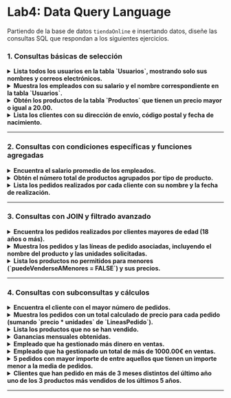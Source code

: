 # Lab4: Data Query Language
Partiendo de la base de datos `tiendaOnline` e insertando datos, diseñe las consultas SQL que respondan a los siguientes ejercicios.


### 1. Consultas básicas de selección
<details>
<summary><b>Lista todos los usuarios en la tabla `Usuarios`, mostrando solo sus nombres y correos electrónicos.</b></summary>

  ```sql
   SELECT nombre, email FROM Usuarios;
  ```
</details>

<details>
<summary><b>Muestra los empleados con su salario y el nombre correspondiente en la tabla `Usuarios`.</b></summary>

  ```sql
   SELECT Usuarios.nombre, Empleados.salario 
   FROM Empleados 
   JOIN Usuarios ON Empleados.usuarioId = Usuarios.id;
  ```
</details>

<details>
<summary><b>Obtén los productos de la tabla `Productos` que tienen un precio mayor o igual a 20.00.</b></summary>

  ```sql
   SELECT nombre, precio FROM Productos WHERE precio >= 20.00;
  ```
</details>

<details>
<summary><b>Lista los clientes con su dirección de envío, código postal y fecha de nacimiento.</b></summary>

  ```sql
   SELECT Usuarios.nombre, Clientes.direccionEnvio, Clientes.codigoPostal, Clientes.fechaNacimiento 
   FROM Clientes 
   JOIN Usuarios ON Clientes.usuarioId = Usuarios.id;
  ```
</details>

---

### 2. Consultas con condiciones específicas y funciones agregadas
<details>
<summary><b>Encuentra el salario promedio de los empleados.</b></summary>

  ```sql
   SELECT AVG(salario) AS salario_promedio FROM Empleados;
  ```
</details>

<details>
<summary><b>Obtén el número total de productos agrupados por tipo de producto.</b></summary>

  ```sql
   SELECT TiposProducto.nombre AS tipo, COUNT(Productos.id) AS total_productos 
   FROM Productos 
   JOIN TiposProducto ON Productos.tipoProductoId = TiposProducto.id 
   GROUP BY TiposProducto.nombre;
  ```
</details>

<details>
<summary><b>Lista los pedidos realizados por cada cliente con su nombre y la fecha de realización.</b></summary>

  ```sql
   SELECT Usuarios.nombre AS cliente, Pedidos.fechaRealizacion 
   FROM Pedidos 
   JOIN Clientes ON Pedidos.clienteId = Clientes.id 
   JOIN Usuarios ON Clientes.usuarioId = Usuarios.id;
  ```
</details>

---

### 3. Consultas con JOIN y filtrado avanzado
<details>
<summary><b>Encuentra los pedidos realizados por clientes mayores de edad (18 años o más).</b></summary>

  ```sql
   SELECT Usuarios.nombre AS cliente, Pedidos.fechaRealizacion 
   FROM Pedidos 
   JOIN Clientes ON Pedidos.clienteId = Clientes.id 
   JOIN Usuarios ON Clientes.usuarioId = Usuarios.id 
   WHERE TIMESTAMPDIFF(YEAR, Clientes.fechaNacimiento, pedidos.fechaRealizacion) >= 18;
  ```
</details>

<details>
<summary><b>Muestra los pedidos y las líneas de pedido asociadas, incluyendo el nombre del producto y las unidades solicitadas.</b></summary>

  ```sql
   SELECT Pedidos.id AS pedido_id, Productos.nombre AS producto, LineasPedido.unidades 
   FROM LineasPedido 
   JOIN Pedidos ON LineasPedido.pedidoId = Pedidos.id 
   JOIN Productos ON LineasPedido.productoId = Productos.id;
  ```
</details>

<details>
<summary><b>Lista los productos no permitidos para menores (`puedeVenderseAMenores = FALSE`) y sus precios.</b></summary>

  ```sql
   SELECT nombre, precio 
   FROM Productos 
   WHERE puedeVenderseAMenores = FALSE;
  ```
</details>

---

### 4. Consultas con subconsultas y cálculos
<details>
<summary><b>Encuentra el cliente con el mayor número de pedidos.</b></summary>

  ```sql
   SELECT Usuarios.nombre AS cliente, COUNT(Pedidos.id) AS total_pedidos 
   FROM Pedidos 
   JOIN Clientes ON Pedidos.clienteId = Clientes.id 
   JOIN Usuarios ON Clientes.usuarioId = Usuarios.id 
   GROUP BY Usuarios.nombre 
   ORDER BY total_pedidos DESC 
   LIMIT 1;
  ```
</details>

<details>
<summary><b>Muestra los pedidos con un total calculado de precio para cada pedido (sumando `precio * unidades` de `LineasPedido`).</b></summary>

  ```sql
   SELECT Pedidos.id AS pedido_id, SUM(LineasPedido.precio * LineasPedido.unidades) AS total_precio 
   FROM Pedidos 
   JOIN LineasPedido ON Pedidos.id = LineasPedido.pedidoId 
   GROUP BY Pedidos.id;
  ```
</details>

<details>
<summary><b>Lista los productos que no se han vendido.</b></summary>

  ```sql
   SELECT Productos.nombre 
   FROM Productos 
   LEFT JOIN LineasPedido ON Productos.id = LineasPedido.productoId 
   WHERE LineasPedido.productoId IS NULL;
  ```
</details>

<details>
<summary><b>Ganancias mensuales obtenidas.</b></summary>

  ```sql
   SELECT MONTH(pedidos.fechaRealizacion) AS Mes, SUM(LineasPedido.precio * LineasPedido.unidades) AS total_precio 
   FROM Pedidos 
   JOIN LineasPedido ON Pedidos.id = LineasPedido.pedidoId
   GROUP BY MONTH(pedidos.fechaRealizacion);
  ```
</details>

<details>
<summary><b>Empleado que ha gestionado más dinero en ventas.</b></summary>

  ```sql
SELECT usuarios.nombre AS Empleado, SUM(lineaspedido.precio * lineaspedido.unidades) AS dinero
FROM empleados 
	JOIN usuarios ON empleados.usuarioId=usuarios.id
	JOIN pedidos ON pedidos.empleadoId=empleados.id
	JOIN lineaspedido ON lineaspedido.pedidoId=pedidos.id
GROUP BY empleados.id
ORDER BY dinero DESC
LIMIT 1;
  ```
</details>

<details>
<summary><b>Empleado que ha gestionado un total de más de 1000.00€ en ventas.</b></summary>

  ```sql
SELECT usuarios.nombre, SUM(lineaspedido.precio * lineaspedido.unidades) AS dinero
FROM empleados 
	JOIN usuarios ON empleados.usuarioId=usuarios.id
	JOIN pedidos ON pedidos.empleadoId=empleados.id
	JOIN lineaspedido ON lineaspedido.pedidoId=pedidos.id
GROUP BY empleados.id
HAVING dinero > 1000.00;
  ```
</details>

<details>
<summary><b>5 pedidos con mayor importe de entre aquellos que tienen un importe menor a la media de pedidos.</b></summary>

  ```sql
SELECT p.id AS pedidoId, SUM(lp.unidades * lp.precio) AS importeTotal
FROM Pedidos p
JOIN LineasPedido lp ON p.id = lp.pedidoId
GROUP BY p.id
HAVING importeTotal < (
    SELECT AVG(total_importe)
    FROM (
        SELECT SUM(lp2.unidades * lp2.precio) AS total_importe
        FROM Pedidos p2
        JOIN LineasPedido lp2 ON p2.id = lp2.pedidoId
        GROUP BY p2.id
    ) AS importes
)
ORDER BY importeTotal DESC
LIMIT 5;
  ```
</details>

<details>
<summary><b>Clientes que han pedido en más de 3 meses distintos del último año uno de los 3 productos más vendidos de los últimos 5 años.</b></summary>

  ```sql
SELECT DISTINCT p.clienteId
FROM Pedidos p
JOIN LineasPedido lp ON p.id = lp.pedidoId
JOIN (
    SELECT productoId
    FROM LineasPedido
    JOIN Pedidos ON LineasPedido.pedidoId = Pedidos.id
    WHERE Pedidos.fechaRealizacion >= DATE_SUB(CURDATE(), INTERVAL 5 YEAR)
    GROUP BY productoId
    ORDER BY SUM(unidades) DESC
    LIMIT 3
) AS topProductos ON lp.productoId = topProductos.productoId
WHERE p.fechaRealizacion >= DATE_FORMAT(CURDATE(), '%Y-01-01')
GROUP BY p.clienteId, lp.productoId
HAVING COUNT(DISTINCT DATE_FORMAT(p.fechaRealizacion, '%Y-%m')) >= 3;
  ```
</details>

---


